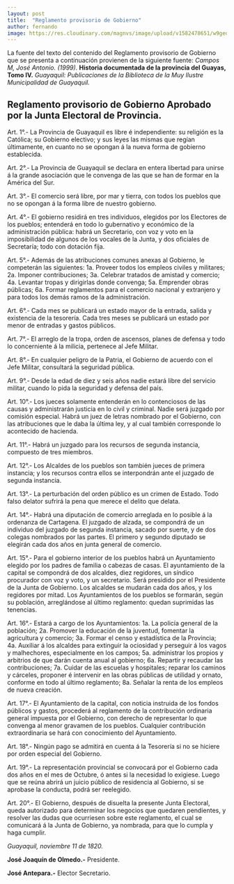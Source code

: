 ```yaml
---
layout: post
title:  "Reglamento provisorio de Gobierno"
author: fernando
image: https://res.cloudinary.com/magnvs/image/upload/v1582478651/w9gedtdjgr49tb19wyul.jpg
---
```

La fuente del texto del contenido del Reglamento provisorio de Gobierno que se presenta a continuación provienen de la siguiente fuente: *Campos M, José Antonio. (1999).* **Historia documentada de la provincia del Guayas, Tomo IV.** *Guayaquil: Publicaciones de la Biblioteca de la Muy Ilustre Municipalidad de Guayaquil.*

## Reglamento provisorio de Gobierno Aprobado por la Junta Electoral de Provincia.

Art. 1°.- La Provincia de Guayaquil es libre é independiente: su religión es la Católica; su Gobierno electivo; y sus leyes las mismas que regían últimamente, en cuanto no se opongan á la nueva forma de gobierno establecida.

Art. 2°.- La Provincia de Guayaquil se declara en entera libertad para unirse á la grande asociación que le convenga de las que se han de formar en la América del Sur.

Art. 3°.- El comercio será libre, por mar y tierra, con todos los pueblos que no se opongan á la forma libre de nuestro gobierno.

Art. 4°.- El gobierno residirá en tres individuos, elegidos por los Electores de los pueblos; entenderá en todo lo gubernativo y económico de la administración pública: habrá un Secretario, con voz y voto en la imposibilidad de algunos de los vocales de la Junta, y dos oficiales de Secretaría; todo con dotación fija.

Art. 5°.- Además de las atribuciones comunes anexas al Gobierno, le competerán las siguientes: 1a. Proveer todos los empleos civiles y militares; 2a. Imponer contribuciones; 3a. Celebrar tratados de amistad y comercio; 4a. Levantar tropas y dirigirlas donde convenga; 5a. Emprender obras públicas; 6a. Formar reglamentos para el comercio nacional y extranjero y para todos los demás ramos de la administración.

Art. 6°.- Cada mes se publicará un estado mayor de la entrada, salida y existencia de la tesorería. Cada tres meses se publicará un estado por menor de entradas y gastos públicos.

Art. 7°.- El arreglo de la tropa, orden de ascensos, planes de defensa y todo lo concerniente á la milicia, pertenece al Jefe Militar.

Art. 8°.- En cualquier peligro de la Patria, el Gobierno de acuerdo con el Jefe Militar, consultará la seguridad pública.

Art. 9°.- Desde la edad de diez y seis años nadie estará libre del servicio militar, cuando lo pida la seguridad y defensa del país.

Art. 10°.- Los jueces solamente entenderán en lo contenciosos de las causas y administrarán justicia en lo civil y criminal. Nadie será juzgado por comisión especial. Habrá un juez de letras nombrado por el Gobierno, con las atribuciones que le daba la última ley, y al cual también corresponde lo acontecido de hacienda.

Art. 11°.- Habrá un juzgado para los recursos de segunda instancia, compuesto de tres miembros.

Art. 12°.- Los Alcaldes de los pueblos son también jueces de primera instancia; y los recursos contra ellos se interpondrán ante el juzgado de segunda instancia.

Art. 13°.- La perturbación del orden público es un crimen de Estado. Todo falso delator sufrirá la pena que merece el delito que delata.

Art. 14°.- Habrá una diputación de comercio arreglada en lo posible á la ordenanza de Cartagena. El juzgado de alzada, se compondrá de un individuo del juzgado de segunda instancia, sacado por suerte, y de dos colegas nombrados por las partes. El primero y segundo diputado se elegirán cada dos años en junta general de comercio.

Art. 15°.- Para el gobierno interior de los pueblos habrá un Ayuntamiento elegido por los padres de familia o cabezas de casas. El ayuntamiento de la capital se compondrá de dos alcaldes, diez regidores, un síndico procurador con voz y voto, y un secretario. Será presidido por el Presidente de la Junta de Gobierno. Los alcaldes se mudarán cada dos años, y los regidores por mitad. Los Ayuntamientos de los pueblos se formarán, según su población, arreglándose al último reglamento: quedan suprimidas las tenencias.

Art. 16°.- Estará a cargo de los Ayuntamientos: 1a. La policía general de la población; 2a. Promover la educación de la juventud, fomentar la agricultura y comercio; 3a. Formar el censo y estadística de la Provincia; 4a. Auxiliar á los alcaldes para extinguir la ociosidad y perseguir á los vagos y malhechores, especialmente en los campos; 5a. administrar los propios y arbitrios de que darán cuenta anual al gobierno; 6a. Repartir y recaudar las contribuciones; 7a. Cuidar de las escuelas y hospitales; reparar los caminos y cárceles, proponer é intervenir en las obras públicas de utilidad y ornato, conforme en todo al último reglamento; 8a. Señalar la renta de los empleos de nueva creación.

Art. 17°.- El Ayuntamiento de la capital, con noticia instruida de los fondos públicos y gastos, procederá al reglamento de la contribución ordinaria general impuesta por el Gobierno, con derecho de representar lo que convenga al menor gravamen de los pueblos. Cualquier contribución extraordinaria se hará con conocimiento del Ayuntamiento.

Art. 18°.- Ningún pago se admitirá en cuenta á la Tesorería si no se hiciere por orden especial del Gobierno.

Art. 19°.- La representación provincial se convocará por el Gobierno cada dos años en el mes de Octubre, ó antes si la necesidad lo exigiese. Luego que se reúna abrirá un juicio público de residencia al Gobierno, si se aprobase la conducta, podrá ser reelegido.

Art. 20°.- El Gobierno, después de disuelta la presente Junta Electoral, queda autorizado para determinar los negocios que quedaren pendientes, y resolver las dudas que ocurriesen sobre este reglamento, el cual se comunicará á la Junta de Gobierno, ya nombrada, para que lo cumpla y haga cumplir.

*Guayaquil, noviembre 11 de 1820.*

**José Joaquín de Olmedo.-** Presidente.

**José Antepara.-** Elector Secretario.
